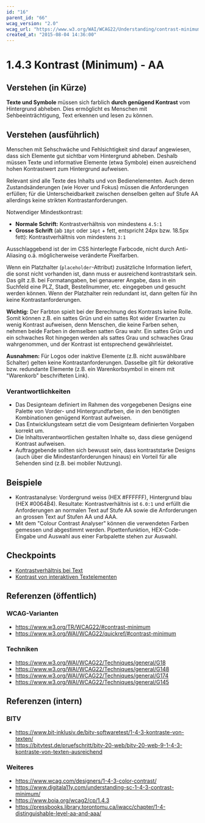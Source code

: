 ```yaml
---
id: "16"
parent_id: "66"
wcag_version: "2.0"
wcag_url: "https://www.w3.org/WAI/WCAG22/Understanding/contrast-minimum.html"
created_at: "2015-08-04 14:36:00"
---
```


# 1.4.3 Kontrast (Minimum) - AA

## Verstehen (in Kürze)

**Texte und Symbole** müssen sich farblich **durch genügend Kontrast** vom Hintergrund abheben. Dies ermöglicht es Menschen mit Sehbeeinträchtigung, Text erkennen und lesen zu können.

## Verstehen (ausführlich)

Menschen mit Sehschwäche und Fehlsichtigkeit sind darauf angewiesen, dass sich Elemente gut sichtbar vom Hintergrund abheben. Deshalb müssen Texte und informative Elemente (etwa Symbole) einen ausreichend hohen Kontrastwert zum Hintergrund aufweisen.

Relevant sind alle Texte des Inhalts und von Bedienelementen. Auch deren Zustandsänderungen (wie Hover und Fokus) müssen die Anforderungen erfüllen; für die Unterscheidbarkeit zwischen denselben gelten auf Stufe AA allerdings keine strikten Kontrastanforderungen.

Notwendiger Mindestkontrast:

- **Normale Schrift:** Kontrastverhältnis von mindestens `4.5:1`
- **Grosse Schrift** (ab `18pt` oder `14pt` + fett, entspricht 24px bzw. 18.5px fett): Kontrastverhältnis von mindestens `3:1`

Ausschlaggebend ist der im CSS hinterlegte Farbcode, nicht durch Anti-Aliasing o.ä. möglicherweise veränderte Pixelfarben.

Wenn ein Platzhalter (`placeholder`-Attribut) zusätzliche Information liefert, die sonst nicht vorhanden ist, dann muss er ausreichend kontraststark sein. Das gilt z.B. bei Formatangaben, bei genauerer Angabe, dass in ein Suchfeld eine PLZ, Stadt, Bestellnummer, etc. eingegeben und gesucht werden können. Wenn der Platzhalter rein redundant ist, dann gelten für ihn keine Kontrastanforderungen.

**Wichtig:** Der Farbton spielt bei der Berechnung des Kontrasts keine Rolle. Somit können z.B. ein sattes Grün und ein sattes Rot wider Erwarten zu wenig Kontrast aufweisen, denn Menschen, die keine Farben sehen, nehmen beide Farben in demselben satten Grau wahr. Ein sattes Grün und ein schwaches Rot hingegen werden als sattes Grau und schwaches Grau wahrgenommen, und der Kontrast ist entsprechend gewährleistet.

**Ausnahmen:** Für Logos oder inaktive Elemente (z.B. nicht auswählbare Schalter) gelten keine Kontrastanforderungen. Dasselbe gilt für dekorative bzw. redundante Elemente (z.B. ein Warenkorbsymbol in einem mit "Warenkorb" beschrifteten Link).

### Verantwortlichkeiten

- Das Designteam definiert im Rahmen des vorgegebenen Designs eine Palette von Vorder- und Hintergrundfarben, die in den benötigten Kombinationen genügend Kontrast aufweisen.
- Das Entwicklungsteam setzt die vom Designteam definierten Vorgaben korrekt um.
- Die Inhaltsverantwortlichen gestalten Inhalte so, dass diese genügend Kontrast aufweisen.
- Auftraggebende sollten sich bewusst sein, dass kontraststarke Designs (auch über die Mindestanforderungen hinaus) ein Vorteil für alle Sehenden sind (z.B. bei mobiler Nutzung).

## Beispiele

- Kontrastanalyse: Vordergrund weiss (HEX #FFFFFF), Hintergrund blau (HEX #0064B4). Resultate: Kontrastverhältnis ist `6.0:1` und erfüllt die Anforderungen an normalen Text auf Stufe AA sowie die Anforderungen an grossen Text auf Stufen AA und AAA.
- Mit dem "Colour Contrast Analyser" können die verwendeten Farben gemessen und abgestimmt werden. Pipettenfunktion, HEX-Code-Eingabe und Auswahl aus einer Farbpalette stehen zur Auswahl.

## Checkpoints

- [Kontrastverhältnis bei Text](kontrastverhaeltnis-bei-text)
- [Kontrast von interaktiven Textelementen](kontrast-von-interaktiven-textelementen)

## Referenzen (öffentlich)

### WCAG-Varianten
- <https://www.w3.org/TR/WCAG22/#contrast-minimum>
- <https://www.w3.org/WAI/WCAG22/quickref/#contrast-minimum>

### Techniken
- <https://www.w3.org/WAI/WCAG22/Techniques/general/G18>
- <https://www.w3.org/WAI/WCAG22/Techniques/general/G148>
- <https://www.w3.org/WAI/WCAG22/Techniques/general/G174>
- <https://www.w3.org/WAI/WCAG22/Techniques/general/G145>

## Referenzen (intern)

### BITV
- <https://www.bit-inklusiv.de/bitv-softwaretest/1-4-3-kontraste-von-texten/>
- <https://bitvtest.de/pruefschritt/bitv-20-web/bitv-20-web-9-1-4-3-kontraste-von-texten-ausreichend>

### Weiteres
- <https://www.wcag.com/designers/1-4-3-color-contrast/>
- <https://www.digitala11y.com/understanding-sc-1-4-3-contrast-minimum/>
- <https://www.boia.org/wcag2/cp/1.4.3>
- <https://pressbooks.library.torontomu.ca/iwacc/chapter/1-4-distinguishable-level-aa-and-aaa/>